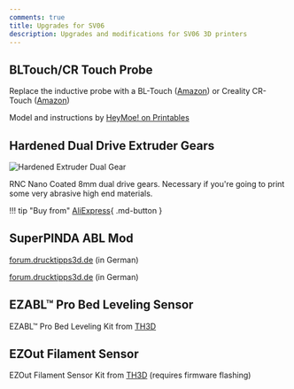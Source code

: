 ```yaml
---
comments: true
title: Upgrades for SV06
description: Upgrades and modifications for SV06 3D printers
---
```


## BLTouch/CR Touch Probe

Replace the inductive probe with a BL-Touch ([Amazon](https://www.amazon.com/ANTCLABS-BLTouch-Leveling-Premium-Extension/dp/B076PQG1FF?th=1&linkCode=ll1&tag=blakadders-20&linkId=313bc8a41333f5614d6a927bae79978b&language=en_US&ref_=as_li_ss_tl)) or Creality CR-Touch ([Amazon](https://www.amazon.com/Professional-Auto-Leveling-Specially-Designed/dp/B0979F7RWN?crid=1MSC9M58TGJF1&keywords=cr+touch&qid=1681466792&sprefix=cr+%2Caps%2C616&sr=8-3&linkCode=ll1&tag=blakadders-20&linkId=31d299c65d33f37e51c522d4ff1c688b&language=en_US&ref_=as_li_ss_tl))

Model and instructions by [HeyMoe! on Printables](https://www.printables.com/model/382057-bltouch-cr-touch-mount-for-sv06)

## Hardened Dual Drive Extruder Gears

![Hardened Extruder Dual Gear](/images/hardened_extruder_dual_gear.webp)

RNC Nano Coated 8mm dual drive gears. Necessary if you're going to print some very abrasive high end materials.

!!! tip "Buy from"
    [AliExpress](https://www.aliexpress.com/item/1005003489229336.html?aff_fcid=e485c4c83b8d445fbf7ec23cb5629314-1681809540283-02962-_DBAPudB&tt=CPS_NORMAL&aff_fsk=_DBAPudB&aff_platform=shareComponent-detail&sk=_DBAPudB&aff_trace_key=e485c4c83b8d445fbf7ec23cb5629314-1681809540283-02962-_DBAPudB&terminal_id=5328bb0326ad4ecea39a5766fa327b23&afSmartRedirect=y){ .md-button }

## SuperPINDA ABL Mod

[forum.drucktipps3d.de](https://forum.drucktipps3d.de/forum/thread/25599-sovol-sv06-superpinda-mod/) (in German)

[forum.drucktipps3d.de](https://forum.drucktipps3d.de/forum/thread/25599-sovol-sv06-superpinda-mod/) (in German)

## EZABL™ Pro Bed Leveling Sensor

EZABL™ Pro Bed Leveling Kit from [TH3D](https://www.th3dstudio.com/product/ezabl-pro-bed-leveling-kit-for-sovol-sv06/?share=blakadder&campaign=sovol)

## EZOut Filament Sensor

EZOut Filament Sensor Kit from [TH3D](https://www.th3dstudio.com/product/ezout-filament-sensor-kit-for-sovol-sv06/?share=blakadder&campaign=sovol) (requires firmware flashing)
